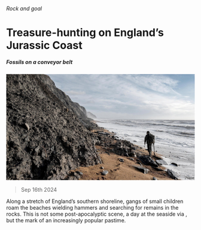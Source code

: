 ###### Rock and goal

# Treasure-hunting on England’s Jurassic Coast 

##### Fossils on a conveyor belt 

![image](images/20240921_BRP501.jpg) 

> Sep 16th 2024 

Along a stretch of England’s southern shoreline, gangs of small children roam the beaches wielding hammers and searching for remains in the rocks. This is not some post-apocalyptic scene, a day at the seaside via , but the mark of an increasingly popular pastime. 

